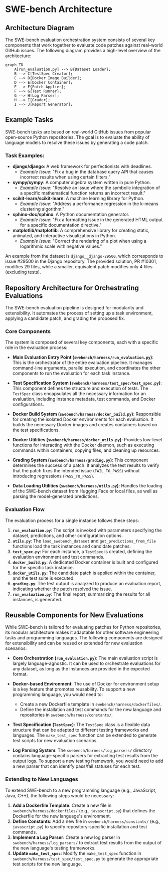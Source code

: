 # SWE-bench Architecture

## Architecture Diagram

The SWE-bench evaluation orchestration system consists of several key components that work together to evaluate code patches against real-world GitHub issues. The following diagram provides a high-level overview of the architecture:

```mermaid
graph TD
    A[run_evaluation.py] --> B{Dataset Loader};
    B --> C[TestSpec Creator];
    C --> D[Docker Image Builder];
    D --> E[Docker Container];
    E --> F{Patch Applier};
    F --> G{Test Runner};
    G --> H[Log Parser];
    H --> I[Grader];
    I --> J[Report Generator];
```

## Example Tasks

SWE-bench tasks are based on real-world GitHub issues from popular open-source Python repositories. The goal is to evaluate the ability of language models to resolve these issues by generating a code patch.

### Task Examples:

*   **django/django**: A web framework for perfectionists with deadlines.
    *   *Example Issue*: "Fix a bug in the database query API that causes incorrect results when using certain filters."
*   **sympy/sympy**: A computer algebra system written in pure Python.
    *   *Example Issue*: "Resolve an issue where the symbolic integration of a specific mathematical function returns an incorrect result."
*   **scikit-learn/scikit-learn**: A machine learning library for Python.
    *   *Example Issue*: "Address a performance regression in the k-means clustering algorithm."
*   **sphinx-doc/sphinx**: A Python documentation generator.
    *   *Example Issue*: "Fix a formatting issue in the generated HTML output for a specific documentation directive."
*   **matplotlib/matplotlib**: A comprehensive library for creating static, animated, and interactive visualizations in Python.
    *   *Example Issue*: "Correct the rendering of a plot when using a logarithmic scale with negative values."

An example from the dataset is `django__django-29500`, which corresponds to issue #29500 in the Django repository. The provided solution, PR #10301, modifies 29 files, while a smaller, equivalent patch modifies only 4 files (excluding tests).

## Repository Architecture for Orchestrating Evaluations

The SWE-bench evaluation pipeline is designed for modularity and extensibility. It automates the process of setting up a task environment, applying a candidate patch, and grading the proposed fix.

### Core Components

The system is composed of several key components, each with a specific role in the evaluation process:

*   **Main Evaluation Entry Point (`swebench/harness/run_evaluation.py`)**: This is the orchestrator of the entire evaluation pipeline. It manages command-line arguments, parallel execution, and coordinates the other components to run the evaluation for each task instance.

*   **Test Specification System (`swebench/harness/test_spec/test_spec.py`)**: This component defines the structure and execution of tests. The `TestSpec` class encapsulates all the necessary information for an evaluation, including instance metadata, test commands, and Docker configurations.

*   **Docker Build System (`swebench/harness/docker_build.py`)**: Responsible for creating the isolated Docker environments for each evaluation. It builds the necessary Docker images and creates containers based on the test specifications.

*   **Docker Utilities (`swebench/harness/docker_utils.py`)**: Provides low-level functions for interacting with the Docker daemon, such as executing commands within containers, copying files, and cleaning up resources.

*   **Grading System (`swebench/harness/grading.py`)**: This component determines the success of a patch. It analyzes the test results to verify that the patch fixes the intended issue (`FAIL_TO_PASS`) without introducing regressions (`PASS_TO_PASS`).

*   **Data Loading Utilities (`swebench/harness/utils.py`)**: Handles the loading of the SWE-bench dataset from Hugging Face or local files, as well as parsing the model-generated predictions.

### Evaluation Flow

The evaluation process for a single instance follows these steps:

1.  **`run_evaluation.py`**: The script is invoked with parameters specifying the dataset, predictions, and other configuration options.
2.  **`utils.py`**: The `load_swebench_dataset` and `get_predictions_from_file` functions load the task instances and candidate patches.
3.  **`test_spec.py`**: For each instance, a `TestSpec` is created, defining the evaluation environment and test commands.
4.  **`docker_build.py`**: A dedicated Docker container is built and configured for the specific task instance.
5.  **`docker_utils.py`**: The candidate patch is applied within the container, and the test suite is executed.
6.  **`grading.py`**: The test output is analyzed to produce an evaluation report, indicating whether the patch resolved the issue.
7.  **`run_evaluation.py`**: The final report, summarizing the results for all instances, is generated.

## Reusable Components for New Evaluations

While SWE-bench is tailored for evaluating patches for Python repositories, its modular architecture makes it adaptable for other software engineering tasks and programming languages. The following components are designed for extensibility and can be reused or extended for new evaluation scenarios:

*   **Core Orchestration (`run_evaluation.py`)**: The main evaluation script is largely language-agnostic. It can be used to orchestrate evaluations for any dataset, as long as the instances are provided in the expected format.

*   **Docker-based Environment**: The use of Docker for environment setup is a key feature that promotes reusability. To support a new programming language, you would need to:
    *   Create a new Dockerfile template in `swebench/harness/dockerfiles/`.
    *   Define the installation and test commands for the new language and repositories in `swebench/harness/constants/`.

*   **Test Specification (`TestSpec`)**: The `TestSpec` class is a flexible data structure that can be adapted to different testing frameworks and languages. The `make_test_spec` function can be extended to generate test scripts for new evaluation scenarios.

*   **Log Parsing System**: The `swebench/harness/log_parsers/` directory contains language-specific parsers for extracting test results from the output logs. To support a new testing framework, you would need to add a new parser that can identify pass/fail statuses for each test.

### Extending to New Languages

To extend SWE-bench to a new programming language (e.g., JavaScript, Java, C++), the following steps would be necessary:

1.  **Add a Dockerfile Template**: Create a new file in `swebench/harness/dockerfiles/` (e.g., `javascript.py`) that defines the Dockerfile for the new language's environment.
2.  **Define Constants**: Add a new file in `swebench/harness/constants/` (e.g., `javascript.py`) to specify repository-specific installation and test commands.
3.  **Implement a Log Parser**: Create a new log parser in `swebench/harness/log_parsers/` to extract test results from the output of the new language's testing frameworks.
4.  **Update `make_test_spec`**: Modify the `make_test_spec` function in `swebench/harness/test_spec/test_spec.py` to generate the appropriate test scripts for the new language.